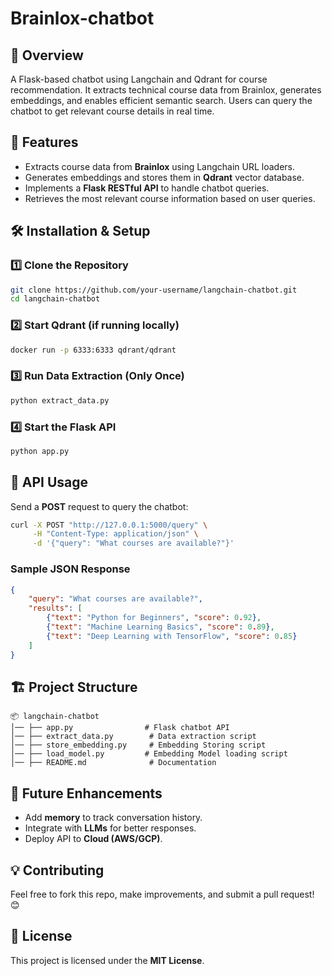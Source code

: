 # Brainlox-chatbot

## 📌 Overview
A Flask-based chatbot using Langchain and Qdrant for course recommendation. It extracts technical course data from Brainlox, generates embeddings, and enables efficient semantic search. Users can query the chatbot to get relevant course details in real time. 

## 🚀 Features
- Extracts course data from **Brainlox** using Langchain URL loaders.
- Generates embeddings and stores them in **Qdrant** vector database.
- Implements a **Flask RESTful API** to handle chatbot queries.
- Retrieves the most relevant course information based on user queries.

## 🛠️ Installation & Setup

### 1️⃣ Clone the Repository
```bash
git clone https://github.com/your-username/langchain-chatbot.git
cd langchain-chatbot
```

### 2️⃣ Start Qdrant (if running locally)
```bash
docker run -p 6333:6333 qdrant/qdrant
```

### 3️⃣ Run Data Extraction (Only Once)
```bash
python extract_data.py
```

### 4️⃣ Start the Flask API
```bash
python app.py
```


## 📡 API Usage
Send a **POST** request to query the chatbot:

```bash
curl -X POST "http://127.0.0.1:5000/query" \
     -H "Content-Type: application/json" \
     -d '{"query": "What courses are available?"}'
```

### Sample JSON Response
```json
{
    "query": "What courses are available?",
    "results": [
        {"text": "Python for Beginners", "score": 0.92},
        {"text": "Machine Learning Basics", "score": 0.89},
        {"text": "Deep Learning with TensorFlow", "score": 0.85}
    ]
}
```

## 🏗️ Project Structure
```
📦 langchain-chatbot
│── ├── app.py                # Flask chatbot API
│── ├── extract_data.py        # Data extraction script
│── ├── store_embedding.py     # Embedding Storing script
│── ├── load_model.py         # Embedding Model loading script
│── ├── README.md              # Documentation
```

## 📝 Future Enhancements
- Add **memory** to track conversation history.
- Integrate with **LLMs** for better responses.
- Deploy API to **Cloud (AWS/GCP)**.

## 💡 Contributing
Feel free to fork this repo, make improvements, and submit a pull request! 😊

## 📄 License
This project is licensed under the **MIT License**.


